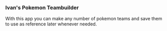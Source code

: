 ### Ivan's Pokemon Teambuilder

With this app you can make any number of pokemon teams and save them to use as reference later whenever needed.